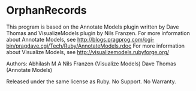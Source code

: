 OrphanRecords
===============
This program is based on the Annotate Models plugin written by Dave Thomas and VisualizeModels plugin by Nils Franzen.
For more information about Annotate Models, see http://blogs.pragprog.com/cgi-bin/pragdave.cgi/Tech/Ruby/AnnotateModels.rdoc
For more information about Visualize Models, see http://visualizemodels.rubyforge.org/

Authors:
        Abhilash M A
	Nils Franzen (Visualize Models)
   	Dave Thomas (Annotate Models)

Released under the same license as Ruby. No Support. No Warranty.
